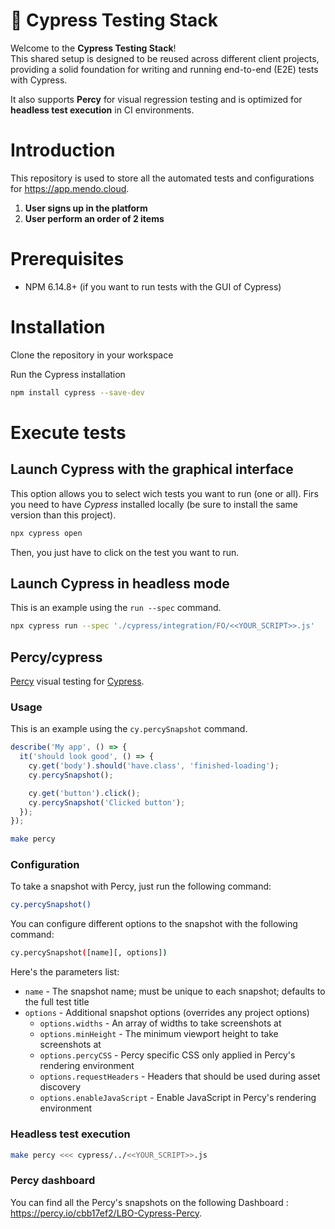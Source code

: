 # 🌲 Cypress Testing Stack

Welcome to the **Cypress Testing Stack**!  
This shared setup is designed to be reused across different client projects, providing a solid foundation for writing and running end-to-end (E2E) tests with Cypress.

It also supports **Percy** for visual regression testing and is optimized for **headless test execution** in CI environments.

# Introduction
This repository is used to store all the automated tests and configurations for https://app.mendo.cloud. 


1. **User signs up in the platform**
2. **User perform an order of 2 items**

# Prerequisites
- NPM 6.14.8+ (if you want to run tests with the GUI of Cypress)

# Installation
Clone the repository in your workspace

Run the Cypress installation
```bash
npm install cypress --save-dev
```
# Execute tests
## Launch Cypress with the graphical interface
This option allows you to select wich tests you want to run (one or all).
Firs you need to have _Cypress_ installed locally (be sure to install the same version than this project).
```bash
npx cypress open
```
Then, you just have to click on the test you want to run.

## Launch Cypress in headless mode
This is an example using the `run --spec` command.

```bash
npx cypress run --spec './cypress/integration/FO/<<YOUR_SCRIPT>>.js'
```
## Percy/cypress

[Percy](https://percy.io) visual testing for [Cypress](https://cypress.io).

### Usage

This is an example using the `cy.percySnapshot` command.

```javascript
describe('My app', () => {
  it('should look good', () => {
    cy.get('body').should('have.class', 'finished-loading');
    cy.percySnapshot();

    cy.get('button').click();
    cy.percySnapshot('Clicked button');
  });
});
```

```bash
make percy
```
### Configuration

To take a snapshot with Percy, just run the following command:

```bash
cy.percySnapshot()
```

You can configure different options to the snapshot with the following command:

```bash
cy.percySnapshot([name][, options])
```

Here's the parameters list:
- `name` - The snapshot name; must be unique to each snapshot; defaults to the full test title
- `options` - Additional snapshot options (overrides any project options)
  - `options.widths` - An array of widths to take screenshots at
  - `options.minHeight` - The minimum viewport height to take screenshots at
  - `options.percyCSS` - Percy specific CSS only applied in Percy's rendering environment
  - `options.requestHeaders` - Headers that should be used during asset discovery
  - `options.enableJavaScript` - Enable JavaScript in Percy's rendering environment

### Headless test execution

```bash
make percy <<< cypress/../<<YOUR_SCRIPT>>.js
```

### Percy dashboard

You can find all the Percy's snapshots on the following Dashboard : https://percy.io/cbb17ef2/LBO-Cypress-Percy.

